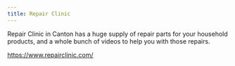 ```yaml
---
title: Repair Clinic
---
```

Repair Clinic in Canton has a huge supply
of repair parts for your household products,
and a whole bunch of videos to help you
with those repairs.

https://www.repairclinic.com/
